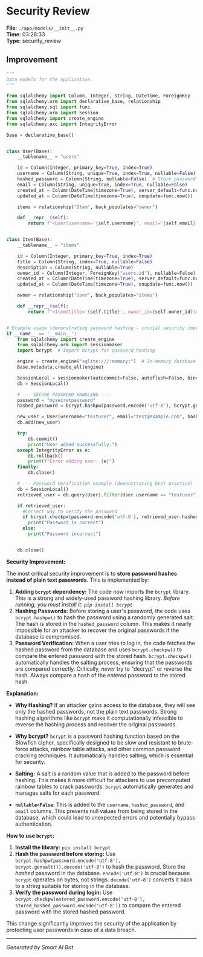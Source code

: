# Security Review

**File**: `./app/models/__init__.py`  
**Time**: 03:28:33  
**Type**: security_review

## Improvement

```python
"""
Data models for the application.
"""

from sqlalchemy import Column, Integer, String, DateTime, ForeignKey
from sqlalchemy.orm import declarative_base, relationship
from sqlalchemy.sql import func
from sqlalchemy.orm import Session
from sqlalchemy import create_engine
from sqlalchemy.exc import IntegrityError

Base = declarative_base()


class User(Base):
    __tablename__ = "users"

    id = Column(Integer, primary_key=True, index=True)
    username = Column(String, unique=True, index=True, nullable=False)
    hashed_password = Column(String, nullable=False)  # Store password hash, NOT plain text
    email = Column(String, unique=True, index=True, nullable=False)
    created_at = Column(DateTime(timezone=True), server_default=func.now())
    updated_at = Column(DateTime(timezone=True), onupdate=func.now())

    items = relationship("Item", back_populates="owner")

    def __repr__(self):
        return f"<User(username='{self.username}', email='{self.email}')>"


class Item(Base):
    __tablename__ = "items"

    id = Column(Integer, primary_key=True, index=True)
    title = Column(String, index=True, nullable=False)
    description = Column(String, nullable=True)
    owner_id = Column(Integer, ForeignKey("users.id"), nullable=False)
    created_at = Column(DateTime(timezone=True), server_default=func.now())
    updated_at = Column(DateTime(timezone=True), onupdate=func.now())

    owner = relationship("User", back_populates="items")

    def __repr__(self):
        return f"<Item(title='{self.title}', owner_id={self.owner_id})>"


# Example usage (demonstrating password hashing - crucial security improvement)
if __name__ == '__main__':
    from sqlalchemy import create_engine
    from sqlalchemy.orm import sessionmaker
    import bcrypt  # Import bcrypt for password hashing

    engine = create_engine("sqlite:///:memory:")  # In-memory database for demonstration
    Base.metadata.create_all(engine)

    SessionLocal = sessionmaker(autocommit=False, autoflush=False, bind=engine)
    db = SessionLocal()

    # --- SECURE PASSWORD HANDLING ---
    password = "mysecretpassword"
    hashed_password = bcrypt.hashpw(password.encode('utf-8'), bcrypt.gensalt()).decode('utf-8')  # Hash the password

    new_user = User(username="testuser", email="test@example.com", hashed_password=hashed_password)
    db.add(new_user)

    try:
        db.commit()
        print("User added successfully.")
    except IntegrityError as e:
        db.rollback()
        print(f"Error adding user: {e}")
    finally:
        db.close()

    # --- Password Verification example (demonstrating best practice) ---
    db = SessionLocal()
    retrieved_user = db.query(User).filter(User.username == "testuser").first()

    if retrieved_user:
      #Correct way to verify the password
      if bcrypt.checkpw(password.encode('utf-8'), retrieved_user.hashed_password.encode('utf-8')):
        print("Password is correct")
      else:
        print("Password incorrect")


    db.close()
```

**Security Improvement:**

The most critical security improvement is to **store password hashes instead of plain text passwords**.  This is implemented by:

1.  **Adding `bcrypt` dependency:** The code now imports the `bcrypt` library.  This is a strong and widely-used password hashing library.  *Before running, you must install it: `pip install bcrypt`*
2.  **Hashing Passwords:**  Before storing a user's password, the code uses `bcrypt.hashpw()` to hash the password using a randomly generated salt. The hash is stored in the `hashed_password` column. This makes it nearly impossible for an attacker to recover the original passwords if the database is compromised.
3.  **Password Verification:** When a user tries to log in, the code fetches the hashed password from the database and uses `bcrypt.checkpw()` to compare the entered password with the stored hash. `bcrypt.checkpw()` automatically handles the salting process, ensuring that the passwords are compared correctly.  Critically, *never* try to "decrypt" or reverse the hash.  Always compare a hash of the *entered* password to the stored hash.

**Explanation:**

*   **Why Hashing?** If an attacker gains access to the database, they will see only the hashed passwords, not the plain text passwords.  Strong hashing algorithms like `bcrypt` make it computationally infeasible to reverse the hashing process and recover the original passwords.

*   **Why bcrypt?** `bcrypt` is a password hashing function based on the Blowfish cipher, specifically designed to be slow and resistant to brute-force attacks, rainbow table attacks, and other common password cracking techniques.  It automatically handles salting, which is essential for security.

*   **Salting:** A salt is a random value that is added to the password before hashing. This makes it more difficult for attackers to use precomputed rainbow tables to crack passwords. `bcrypt` automatically generates and manages salts for each password.

*   **`nullable=False`**:  This is added to the `username`, `hashed_password`, and `email` columns.  This prevents null values from being stored in the database, which could lead to unexpected errors and potentially bypass authentication.

**How to use `bcrypt`:**

1.  **Install the library:** `pip install bcrypt`
2.  **Hash the password before storing:** Use `bcrypt.hashpw(password.encode('utf-8'), bcrypt.gensalt()).decode('utf-8')` to hash the password. Store the *hashed* password in the database.  `encode('utf-8')` is crucial because `bcrypt` operates on bytes, not strings. `decode('utf-8')` converts it back to a string suitable for storing in the database.
3.  **Verify the password during login:** Use `bcrypt.checkpw(entered_password.encode('utf-8'), stored_hashed_password.encode('utf-8'))` to compare the entered password with the stored hashed password.

This change significantly improves the security of the application by protecting user passwords in case of a data breach.

---
*Generated by Smart AI Bot*
